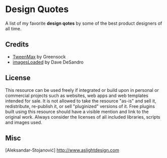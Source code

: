 # Design Quotes

A list of my favorite **design qotes** by some of the best product designers of all time.

[](https://i.imgur.com/QTle38d.png)

## Credits

- [TweenMax](https://greensock.com/tweenmax) by Greensock
- [imagesLoaded](https://imagesloaded.desandro.com/) by Dave DeSandro

## License
This resource can be used freely if integrated or build upon in personal or commercial projects such as websites, web apps and web templates intended for sale. It is not allowed to take the resource "as-is" and sell it, redistribute, re-publish it, or sell "pluginized" versions of it. Free plugins built using this resource should have a visible mention and link to the original work. Always consider the licenses of all included libraries, scripts and images used.

## Misc

[Aleksandar-Stojanović] http://www.aslightdesign.com